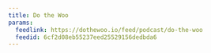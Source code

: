 ```yaml
---
title: Do the Woo
params:
  feedlink: https://dothewoo.io/feed/podcast/do-the-woo
  feedid: 6cf2d08eb55237eed25529156dedbda6
---
```

